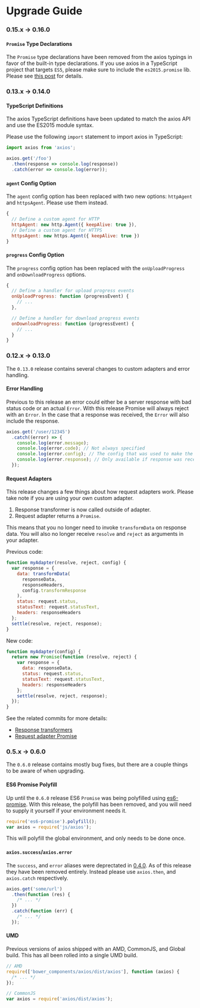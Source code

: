 # Upgrade Guide

### 0.15.x -> 0.16.0

#### `Promise` Type Declarations

The `Promise` type declarations have been removed from the axios typings in favor of the built-in type declarations. If you use axios in a TypeScript project that targets `ES5`, please make sure to include the `es2015.promise` lib. Please see [this post](https://blog.mariusschulz.com/2016/11/25/typescript-2-0-built-in-type-declarations) for details.

### 0.13.x -> 0.14.0

#### TypeScript Definitions

The axios TypeScript definitions have been updated to match the axios API and use the ES2015 module syntax.

Please use the following `import` statement to import axios in TypeScript:

```typescript
import axios from 'axios';

axios.get('/foo')
  .then(response => console.log(response))
  .catch(error => console.log(error));
```

#### `agent` Config Option

The `agent` config option has been replaced with two new options: `httpAgent` and `httpsAgent`. Please use them instead.

```js
{
  // Define a custom agent for HTTP
  httpAgent: new http.Agent({ keepAlive: true }),
  // Define a custom agent for HTTPS
  httpsAgent: new https.Agent({ keepAlive: true })
}
```

#### `progress` Config Option

The `progress` config option has been replaced with the `onUploadProgress` and `onDownloadProgress` options.

```js
{
  // Define a handler for upload progress events
  onUploadProgress: function (progressEvent) {
    // ...
  },

  // Define a handler for download progress events
  onDownloadProgress: function (progressEvent) {
    // ...
  }
}
```

### 0.12.x -> 0.13.0

The `0.13.0` release contains several changes to custom adapters and error handling.

#### Error Handling

Previous to this release an error could either be a server response with bad status code or an actual `Error`. With this release Promise will always reject with an `Error`. In the case that a response was received, the `Error` will also include the response.

```js
axios.get('/user/12345')
  .catch((error) => {
    console.log(error.message);
    console.log(error.code); // Not always specified
    console.log(error.config); // The config that was used to make the request
    console.log(error.response); // Only available if response was received from the server
  });
```

#### Request Adapters

This release changes a few things about how request adapters work. Please take note if you are using your own custom adapter.

1. Response transformer is now called outside of adapter.
2. Request adapter returns a `Promise`.

This means that you no longer need to invoke `transformData` on response data. You will also no longer receive `resolve` and `reject` as arguments in your adapter.

Previous code:

```js
function myAdapter(resolve, reject, config) {
  var response = {
    data: transformData(
      responseData,
      responseHeaders,
      config.transformResponse
    ),
    status: request.status,
    statusText: request.statusText,
    headers: responseHeaders
  };
  settle(resolve, reject, response);
}
```

New code:

```js
function myAdapter(config) {
  return new Promise(function (resolve, reject) {
    var response = {
      data: responseData,
      status: request.status,
      statusText: request.statusText,
      headers: responseHeaders
    };
    settle(resolve, reject, response);
  });
}
```

See the related commits for more details:
- [Response transformers](https://github.com/axios/axios/commit/10eb23865101f9347570552c04e9d6211376e25e)
- [Request adapter Promise](https://github.com/axios/axios/commit/157efd5615890301824e3121cc6c9d2f9b21f94a)

### 0.5.x -> 0.6.0

The `0.6.0` release contains mostly bug fixes, but there are a couple things to be aware of when upgrading.

#### ES6 Promise Polyfill

Up until the `0.6.0` release ES6 `Promise` was being polyfilled using [es6-promise](https://github.com/jakearchibald/es6-promise). With this release, the polyfill has been removed, and you will need to supply it yourself if your environment needs it.

```js
require('es6-promise').polyfill();
var axios = require('js/axios');
```

This will polyfill the global environment, and only needs to be done once.

#### `axios.success`/`axios.error`

The `success`, and `error` aliases were deprectated in [0.4.0](https://github.com/axios/axios/blob/master/CHANGELOG.md#040-oct-03-2014). As of this release they have been removed entirely. Instead please use `axios.then`, and `axios.catch` respectively.

```js
axios.get('some/url')
  .then(function (res) {
    /* ... */
  })
  .catch(function (err) {
    /* ... */
  });
```

#### UMD

Previous versions of axios shipped with an AMD, CommonJS, and Global build. This has all been rolled into a single UMD build.

```js
// AMD
require(['bower_components/axios/dist/axios'], function (axios) {
  /* ... */
});

// CommonJS
var axios = require('axios/dist/axios');
```
